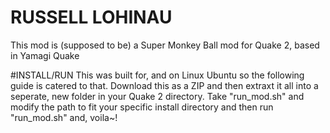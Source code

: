 # RUSSELL LOHINAU
This mod is (supposed to be) a Super Monkey Ball
mod for Quake 2, based in Yamagi Quake

#INSTALL/RUN
This was built for, and on Linux Ubuntu so the following guide is catered to that.
Download this as a ZIP and then extraxt it all into a seperate, new folder in your
Quake 2 directory. Take "run_mod.sh" and modify the path to fit your specific
install directory and then run "run_mod.sh" and, voila~!

